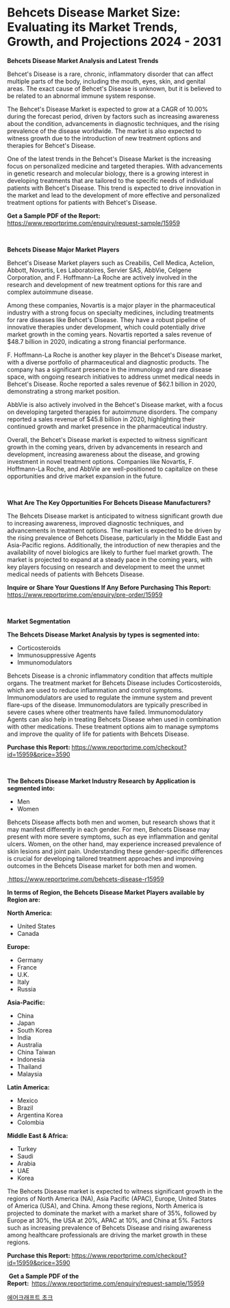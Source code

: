 <p><h1>Behcets Disease Market Size: Evaluating its Market Trends, Growth, and Projections 2024 - 2031</h1></p><p><strong>Behcets Disease Market Analysis and Latest Trends</strong></p>
<p><p>Behcet's Disease is a rare, chronic, inflammatory disorder that can affect multiple parts of the body, including the mouth, eyes, skin, and genital areas. The exact cause of Behcet's Disease is unknown, but it is believed to be related to an abnormal immune system response.</p><p>The Behcet's Disease Market is expected to grow at a CAGR of 10.00% during the forecast period, driven by factors such as increasing awareness about the condition, advancements in diagnostic techniques, and the rising prevalence of the disease worldwide. The market is also expected to witness growth due to the introduction of new treatment options and therapies for Behcet's Disease.</p><p>One of the latest trends in the Behcet's Disease Market is the increasing focus on personalized medicine and targeted therapies. With advancements in genetic research and molecular biology, there is a growing interest in developing treatments that are tailored to the specific needs of individual patients with Behcet's Disease. This trend is expected to drive innovation in the market and lead to the development of more effective and personalized treatment options for patients with Behcet's Disease.</p></p>
<p><strong>Get a Sample PDF of the Report:&nbsp;</strong> <a href="https://www.reportprime.com/enquiry/request-sample/15959">https://www.reportprime.com/enquiry/request-sample/15959</a></p>
<p>&nbsp;</p>
<p><strong>Behcets Disease Major Market Players</strong></p>
<p><p>Behcet's Disease Market players such as Creabilis, Cell Medica, Actelion, Abbott, Novartis, Les Laboratoires, Servier SAS, AbbVie, Celgene Corporation, and F. Hoffmann-La Roche are actively involved in the research and development of new treatment options for this rare and complex autoimmune disease. </p><p>Among these companies, Novartis is a major player in the pharmaceutical industry with a strong focus on specialty medicines, including treatments for rare diseases like Behcet's Disease. They have a robust pipeline of innovative therapies under development, which could potentially drive market growth in the coming years. Novartis reported a sales revenue of $48.7 billion in 2020, indicating a strong financial performance.</p><p>F. Hoffmann-La Roche is another key player in the Behcet's Disease market, with a diverse portfolio of pharmaceutical and diagnostic products. The company has a significant presence in the immunology and rare disease space, with ongoing research initiatives to address unmet medical needs in Behcet's Disease. Roche reported a sales revenue of $62.1 billion in 2020, demonstrating a strong market position.</p><p>AbbVie is also actively involved in the Behcet's Disease market, with a focus on developing targeted therapies for autoimmune disorders. The company reported a sales revenue of $45.8 billion in 2020, highlighting their continued growth and market presence in the pharmaceutical industry.</p><p>Overall, the Behcet's Disease market is expected to witness significant growth in the coming years, driven by advancements in research and development, increasing awareness about the disease, and growing investment in novel treatment options. Companies like Novartis, F. Hoffmann-La Roche, and AbbVie are well-positioned to capitalize on these opportunities and drive market expansion in the future.</p></p>
<p>&nbsp;</p>
<p><strong>What Are The Key Opportunities For Behcets Disease Manufacturers?</strong></p>
<p><p>The Behcets Disease market is anticipated to witness significant growth due to increasing awareness, improved diagnostic techniques, and advancements in treatment options. The market is expected to be driven by the rising prevalence of Behcets Disease, particularly in the Middle East and Asia-Pacific regions. Additionally, the introduction of new therapies and the availability of novel biologics are likely to further fuel market growth. The market is projected to expand at a steady pace in the coming years, with key players focusing on research and development to meet the unmet medical needs of patients with Behcets Disease.</p></p>
<p><strong>Inquire or Share Your Questions If Any Before Purchasing This Report:</strong> <a href="https://www.reportprime.com/enquiry/pre-order/15959">https://www.reportprime.com/enquiry/pre-order/15959</a></p>
<p>&nbsp;</p>
<p><strong>Market Segmentation</strong></p>
<p><strong>The Behcets Disease Market Analysis by types is segmented into:</strong></p>
<p><ul><li>Corticosteroids</li><li>Immunosuppressive Agents</li><li>Immunomodulators</li></ul></p>
<p><p>Behcets Disease is a chronic inflammatory condition that affects multiple organs. The treatment market for Behcets Disease includes Corticosteroids, which are used to reduce inflammation and control symptoms. Immunomodulators are used to regulate the immune system and prevent flare-ups of the disease. Immunomodulators are typically prescribed in severe cases where other treatments have failed. Immunomodulatory Agents can also help in treating Behcets Disease when used in combination with other medications. These treatment options aim to manage symptoms and improve the quality of life for patients with Behcets Disease.</p></p>
<p><strong>Purchase this Report:&nbsp;</strong><a href="https://www.reportprime.com/checkout?id=15959&price=3590">https://www.reportprime.com/checkout?id=15959&price=3590</a></p>
<p>&nbsp;</p>
<p><strong>The Behcets Disease Market Industry Research by Application is segmented into:</strong></p>
<p><ul><li>Men</li><li>Women</li></ul></p>
<p><p>Behcets Disease affects both men and women, but research shows that it may manifest differently in each gender. For men, Behcets Disease may present with more severe symptoms, such as eye inflammation and genital ulcers. Women, on the other hand, may experience increased prevalence of skin lesions and joint pain. Understanding these gender-specific differences is crucial for developing tailored treatment approaches and improving outcomes in the Behcets Disease market for both men and women.</p></p>
<p><a href="https://www.reportprime.com/behcets-disease-r15959">&nbsp;https://www.reportprime.com/behcets-disease-r15959</a></p>
<p><strong>In terms of Region, the Behcets Disease Market Players available by Region are:</strong></p>
<p>
    <p> <strong> North America: </strong>
        <ul>
            <li>United States</li>
            <li>Canada</li>
        </ul>
        </p> 
    <p> <strong> Europe: </strong>
        <ul>
            <li>Germany</li>
            <li>France</li>
            <li>U.K.</li>
            <li>Italy</li>
            <li>Russia</li>
        </ul>
        </p> 
    <p> <strong> Asia-Pacific: </strong>
        <ul>
            <li>China</li>
            <li>Japan</li>
            <li>South Korea</li>
            <li>India</li>
            <li>Australia</li>
            <li>China Taiwan</li>
            <li>Indonesia</li>
            <li>Thailand</li>
            <li>Malaysia</li>
        </ul>
        </p> 
    <p> <strong> Latin America: </strong>
        <ul>
            <li>Mexico</li>
            <li>Brazil</li>
            <li>Argentina Korea</li>
            <li>Colombia</li>
        </ul>
        </p> 
    <p> <strong> Middle East & Africa: </strong>
        <ul>
            <li>Turkey</li>
            <li>Saudi</li>
            <li>Arabia</li>
            <li>UAE</li>
            <li>Korea</li>
        </ul>
    </p>
    </p>
<p><p>The Behcets Disease market is expected to witness significant growth in the regions of North America (NA), Asia Pacific (APAC), Europe, United States of America (USA), and China. Among these regions, North America is projected to dominate the market with a market share of 35%, followed by Europe at 30%, the USA at 20%, APAC at 10%, and China at 5%. Factors such as increasing prevalence of Behcets Disease and rising awareness among healthcare professionals are driving the market growth in these regions.</p></p>
<p><strong>Purchase this Report: </strong><a href="https://www.reportprime.com/checkout?id=15959&price=3590">https://www.reportprime.com/checkout?id=15959&price=3590</a></p>
<p>&nbsp;<strong>Get a Sample PDF of the Report:&nbsp;&nbsp;</strong><a href="https://www.reportprime.com/enquiry/request-sample/15959">https://www.reportprime.com/enquiry/request-sample/15959</a></p>
<p><strong></strong></p>
<p><p><a href="https://github.com/jntpkh496620/Market-Research-Report-List-1/blob/main/484703623809.md">에어크래프트 초크</a></p></p>